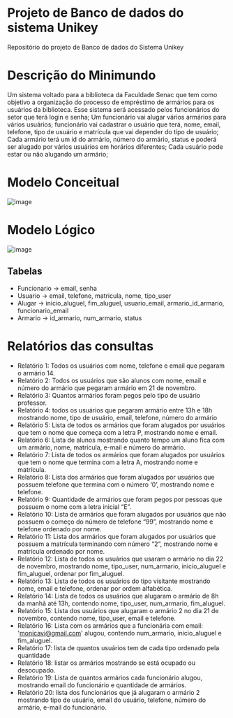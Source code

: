 # Projeto de Banco de dados do sistema Unikey
Repositório do projeto de Banco de dados do Sistema Unikey

# Descrição do Minimundo

Um sistema voltado para a biblioteca da Faculdade Senac que tem como objetivo a organização do processo de empréstimo de armários para os usuários da biblioteca. Esse sistema será acessado pelos funcionários do setor que terá login e senha; Um funcionário vai alugar vários armários para vários usuários; funcionário vai cadastrar o usuário que terá, nome, email, telefone, tipo de usuário e matrícula que vai depender do tipo de usuário; Cada armário terá um id do armário, número do armário, status e poderá ser alugado por vários usuários em horários diferentes; Cada usuário pode estar ou não alugando um armário; 

# Modelo Conceitual

![image](https://user-images.githubusercontent.com/96891482/207087018-01196ded-8d9c-4ed5-b9c8-9b26ec15c8a6.png)

# Modelo Lógico

![image](https://user-images.githubusercontent.com/96891482/207087095-2e0e9687-d811-4bbb-b898-c024783421a3.png)

## Tabelas
- Funcionario -> email, senha
- Usuario -> email, telefone, matricula, nome, tipo_user
- Alugar -> inicio_aluguel, fim_aluguel, usuario_email, armario_id_armario, funcionario_email
- Armario -> id_armario, num_armario, status

# Relatórios das consultas

- Relatório 1: Todos os usuários com nome, telefone e email que pegaram o armário 14.
- Relatório 2: Todos os usuários que são alunos com nome, email e número do armário que pegaram armário em 21 de novembro.
- Relatório 3: Quantos armários foram pegos pelo tipo de usuário professor.
- Relatório 4: todos os usuários que pegaram armário entre 13h e 18h mostrando nome, tipo de usuário, email,  telefone, número do armário
- Relatório 5: Lista de todos os armários que foram alugados por usuários que tem o nome que começa com a letra P, mostrando nome e email.
- Relatório 6: Lista de alunos mostrando quanto tempo um aluno fica com um armário, nome, matrícula, e-mail e número do armário.
- Relatório 7: Lista de todos os armários que foram alugados por usuários que tem o nome que termina com a letra A, mostrando nome e matrícula.
- Relatório 8: Lista dos armários que foram alugados por usuários que possuem telefone que termina com o número ‘0’, mostrando nome e telefone. 
- Relatório 9: Quantidade de armários que foram pegos por pessoas que possuem o nome com a letra inicial “E”. 
- Relatório 10: Lista de armários que foram alugados por usuários que não possuem o começo do número de telefone “99”, mostrando nome e telefone ordenado por nome.
- Relatório 11: Lista dos armários que foram alugados por usuários que possuem a matrícula terminando com número “2”, mostrando nome e matrícula ordenado por nome.
- Relatório 12: Lista de todos os usuários que usaram o armário no dia 22 de novembro, mostrando nome, tipo_user, num_armario, inicio_aluguel e fim_aluguel, ordenar por fim_aluguel.
- Relatório 13: Lista de todos os usuários do tipo visitante mostrando nome, email e telefone, ordenar por ordem alfabética. 
- Relatório 14: Lista de todos os usuários que alugaram o armário de 8h da manhã até 13h, contendo nome, tipo_user, num_armario, fim_aluguel.
- Relatório 15: Lista dos usuários que alugaram o armário 2 no dia 21 de novembro, contendo nome, tipo_user, email e telefone. 
- Relatório 16: Lista com os armários que a funcionária com email: 'monicavi@gmail.com' alugou, contendo num_armario, inicio_aluguel e fim_aluguel. 
- Relatório 17: lista de quantos usuários tem de cada tipo ordenado pela quantidade
- Relatório 18: listar os armários mostrando se está ocupado ou desocupado.
- Relatório 19: Lista de quantos armários cada funcionário alugou, mostrando email do funcionário e quantidade de armários.
- Relatório 20: lista dos funcionários que já alugaram o armário 2 mostrando tipo de usuário, email do usuário, telefone, número do armário, e-mail do funcionário.



